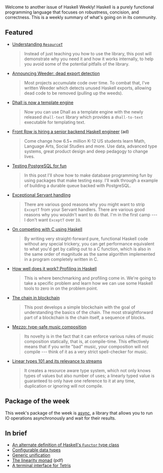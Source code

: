 Welcome to another issue of Haskell Weekly!
Haskell is a purely functional programming language that focuses on robustness, concision, and correctness.
This is a weekly summary of what's going on in its community.

## Featured

-   [Understanding `ResourceT`](https://www.fpcomplete.com/blog/2017/06/understanding-resourcet)

    > Instead of just teaching you how to use the library, this post will demonstrate why you need it and how it works internally, to help you avoid some of the potential pitfalls of the library.

-   [Announcing Weeder: dead export detection](https://neilmitchell.blogspot.com/2017/06/announcing-weeder-dead-export-detection.html)

    > Most projects accumulate code over time. To combat that, I've written Weeder which detects unused Haskell exports, allowing dead code to be removed (pulling up the weeds).

-   [Dhall is now a template engine](http://www.haskellforall.com/2017/06/dhall-is-now-template-engine.html)

    > Now you can use Dhall as a template engine with the newly released `dhall-text` library which provides a `dhall-to-text` executable for templating text.

-   [Front Row is hiring a senior backend Haskell engineer](https://frontrow.workable.com/j/463B843754) (ad)

    > Come change how 6.5+ million K-12 US students learn Math, Language Arts, Social Studies and more. Use data, advanced type systems, great product design and deep pedagogy to change lives.

-   [Testing PostgreSQL for fun](https://hackernoon.com/testing-postgresql-for-fun-af891047e5fc)

    > In this post I'll show how to make database programming fun by using packages that make testing easy. I'll walk through a example of building a durable queue backed with PostgreSQL.

-   [Exceptional Servant handling](http://www.parsonsmatt.org/2017/06/21/exceptional_servant_handling.html)

    > There are various good reasons why you might want to strip `ExceptT` from your Servant handlers. There are various good reasons why you wouldn't want to do that. I'm in the first camp --- I don't want `ExceptT` over `IO`.

-   [On competing with C using Haskell](https://two-wrongs.com/on-competing-with-c-using-haskell)

    > By writing very straight-forward pure, functional Haskell code without any special trickery, you can get performance equivalent to what you'd get by calling out to a C function, which is also in the same order of magnitude as the same algorithm implemented in a program completely written in C.

-   [How well does it work? Profiling in Haskell](https://mmhaskell.com/blog/2017/6/19/profiling-in-haskell)

    > This is where benchmarking and profiling come in. We're going to take a specific problem and learn how we can use some Haskell tools to zero in on the problem point.

-   [The chain in blockchain](http://haroldcarr.com/posts/2017-06-19-the-chain-in-blockchain.html)

    > This post develops a simple blockchain with the goal of understanding the basics of the chain. The most straightforward part of a blockchain is the chain itself, a sequence of blocks.

-   [Mezzo: type-safe music composition](https://github.com/DimaSamoz/mezzo/blob/1d46c5edd5d7d360a027a614c618bb2830d9f93e/README.md)

    > Its novelty is in the fact that it can enforce various rules of music composition statically, that is, at compile-time. This effectively means that if you write "bad" music, your composition will not compile --- think of it as a very strict spell-checker for music.

-   [Linear types 101 and its relevance to streams](https://m0ar.github.io/safe-streaming/2017/06/19/linear-types-101.html)

    > It creates a resource aware type system, which not only knows types of values but also number of uses; a linearly typed value is guaranteed to only have one reference to it at any time, duplication or ignoring will not compile.

## Package of the week

This week's package of the week is [async](https://www.stackage.org/lts-8.19/package/async-2.1.1.1),
a library that allows you to run IO operations asynchronously and wait for their results.

## In brief

-   [An alternate definition of Haskell's `Functor` type class](https://github.com/rampion/kinder-functor/blob/20e5c57867eaae2da56a4d73ac083b8bc2ce7de4/README.md)
-   [Configurable data types](http://mazzo.li/posts/customizable-data-types.html)
-   [Generic unification](https://ro-che.info/articles/2017-06-17-generic-unification)
-   [The linearity monad](https://www.cis.upenn.edu/~jpaykin/papers/pz_linearity_monad_2017.pdf) (pdf)
-   [A terminal interface for Tetris](https://github.com/samtay/tetris/blob/5d9c74cc0c337b5215f01d411d8facb87995c5ae/README.md)

